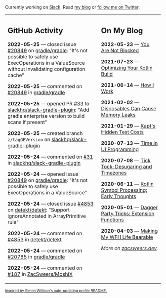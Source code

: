 Currently working on [Slack](https://slack.com/). Read [my blog](https://zacsweers.dev/) or [follow me on Twitter](https://twitter.com/ZacSweers).

<table><tr><td valign="top" width="60%">

## GitHub Activity
<!-- githubActivity starts -->
**2022-05-25** — closed issue [#20849](https://github.com/gradle/gradle/issues/20849) on [gradle/gradle](https://github.com/gradle/gradle): "It's not possible to safely use ExecOperations in a ValueSource without invalidating configuration cache"

**2022-05-25** — commented on [#20849](https://github.com/gradle/gradle/issues/20849#issuecomment-1136707116) in [gradle/gradle](https://github.com/gradle/gradle)

**2022-05-25** — opened PR [#33](https://github.com/slackhq/slack-gradle-plugin/pull/33) to [slackhq/slack-gradle-plugin](https://github.com/slackhq/slack-gradle-plugin): "Add gradle enterprise version to build scans if present"

**2022-05-25** — created branch `z/tagGEVersion` on [slackhq/slack-gradle-plugin](https://github.com/slackhq/slack-gradle-plugin)

**2022-05-24** — commented on [#31](https://github.com/slackhq/slack-gradle-plugin/pull/31#issuecomment-1136660275) in [slackhq/slack-gradle-plugin](https://github.com/slackhq/slack-gradle-plugin)

**2022-05-24** — opened issue [#20849](https://github.com/gradle/gradle/issues/20849) on [gradle/gradle](https://github.com/gradle/gradle): "It's not possible to safely use ExecOperations in a ValueSource"

**2022-05-24** — closed issue [#4853](https://github.com/detekt/detekt/issues/4853) on [detekt/detekt](https://github.com/detekt/detekt): "Support ignoreAnnotated in ArrayPrimitive rule"

**2022-05-24** — commented on [#4853](https://github.com/detekt/detekt/issues/4853#issuecomment-1136642162) in [detekt/detekt](https://github.com/detekt/detekt)

**2022-05-24** — commented on [#20785](https://github.com/gradle/gradle/issues/20785#issuecomment-1136641597) in [gradle/gradle](https://github.com/gradle/gradle)

**2022-05-24** — commented on [#187](https://github.com/ZacSweers/MoshiX/issues/187#issuecomment-1136640105) in [ZacSweers/MoshiX](https://github.com/ZacSweers/MoshiX)
<!-- githubActivity ends -->
</td><td valign="top" width="40%">

## On My Blog
<!-- blog starts -->
**2022-05-23** — [You Are Not Blocked](https://www.zacsweers.dev/you-are-not-blocked/)

**2021-07-23** — [Optimizing Your Kotlin Build](https://www.zacsweers.dev/optimizing-your-kotlin-build/)

**2021-06-14** — [How I Work](https://www.zacsweers.dev/how-i-work/)

**2021-02-02** — [Disposables Can Cause Memory Leaks](https://www.zacsweers.dev/disposables-can-cause-memory-leaks/)

**2021-01-29** — [Kapt's Hidden Test Costs](https://www.zacsweers.dev/kapts-hidden-test-costs/)

**2020-07-13** — [Time in UI Programming](https://www.zacsweers.dev/time-in-ui/)

**2020-07-08** — [Tick Tock: Desugaring and Timezones](https://www.zacsweers.dev/ticktock-desugaring-timezones/)

**2020-06-11** — [Kotlin Symbol Processing: Early Thoughts](https://www.zacsweers.dev/kotlin-symbol-processor-early-thoughts/)

**2020-05-01** — [Dagger Party Tricks: Extension Functions](https://www.zacsweers.dev/dagger-party-tricks-extension-functions/)

**2020-04-03** — [Making My WFH Life Bearable](https://www.zacsweers.dev/making-wfh-life-bearable/)
<!-- blog ends -->
_More on [zacsweers.dev](https://zacsweers.dev/)_
</td></tr></table>

<sub><a href="https://simonwillison.net/2020/Jul/10/self-updating-profile-readme/">Inspired by Simon Willison's auto-updating profile README.</a></sub>